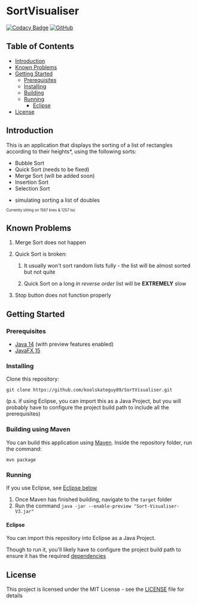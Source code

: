 # SortVisualiser

[![Codacy Badge](https://app.codacy.com/project/badge/Grade/7f1307d0b35e4fa48c793b57a9c4217d)](https://www.codacy.com/gh/koolskateguy89/SortVisualiser/dashboard?utm_source=github.com&amp;utm_medium=referral&amp;utm_content=koolskateguy89/SortVisualiser&amp;utm_campaign=Badge_Grade)
[![GitHub](https://img.shields.io/github/license/koolskateguy89/SortVisualiser)](LICENSE)

## Table of Contents

- [Introduction](#introduction)
- [Known Problems](#known-problems)
- [Getting Started](#getting-started)
    - [Prerequisites](#prerequisites)
    - [Installing](#installing)
    - [Building](#building-using-maven)
    - [Running](#running)
        - [Eclipse](#eclipse)
- [License](#license)

## Introduction

This is an application that displays the sorting of a list of rectangles according to their heights*, using the following sorts:
- Bubble Sort
- Quick Sort (needs to be fixed)
- Merge Sort (will be added soon)
- Insertion Sort
- Selection Sort

* simulating sorting a list of doubles

<sub><sup>
Currently sitting on 1567 lines & 1257 loc
</sup></sub>

## Known Problems

1. Merge Sort does not happen

2. Quick Sort is broken:
    1. It usually won't sort random lists fully - the list will be almost sorted but not quite

    2. Quick Sort on a long _in reverse order_ list will be **EXTREMELY** slow

3. Stop button does not function properly

## Getting Started

### Prerequisites

-  [Java 14](https://www.oracle.com/uk/java/technologies/javase-downloads.html) (with preview features enabled)
-  [JavaFX 15](https://openjfx.io/)

### Installing

Clone this repository:
```
git clone https://github.com/koolskateguy89/SortVisualiser.git
```

(p.s. if using Eclipse, you can import this as a Java Project, but you will probably have to configure the project build path to include all the prerequisites)

### Building using Maven

You can build this application using [Maven](https://maven.apache.org). Inside the repository folder, run the command:
```
mvn package
```

### Running

If you use Eclipse, see [Eclipse below](#eclipse)

1. Once Maven has finished building, navigate to the `target` folder
2. Run the command `java -jar --enable-preview "Sort-Visualiser-V3.jar"`

#### Eclipse

You can import this repository into Eclipse as a Java Project.

Though to run it, you'll likely have to configure the project build path to ensure it has the required [dependencies](#prerequisites)

## License

This project is licensed under the MIT License - see the [LICENSE](LICENSE) file for details
